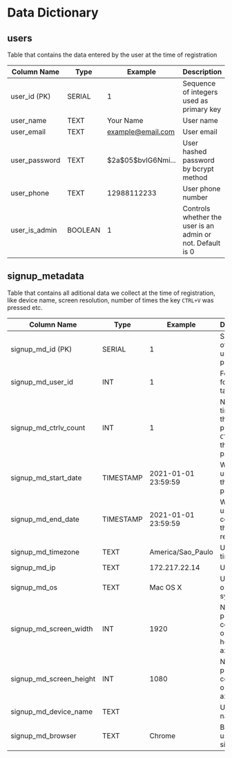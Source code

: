 # Data Dictionary

## **users**

Table that contains the data entered by the user at the time of registration

| Column Name   | Type    | Example               | Description                                  |
| ------------- | ------- | --------------------- | -------------------------------------------- |
| user_id (PK)  | SERIAL  | 1                     | Sequence of integers used as primary key     |
| user_name     | TEXT    | Your Name             | User name                                    |
| user_email    | TEXT    | example@email.com     | User email                                   |
| user_password | TEXT    | \$2a\$05\$bvIG6Nmi... | User hashed password by bcrypt method        |
| user_phone    | TEXT    | 12988112233           | User phone number                            |
| user_is_admin | BOOLEAN | 1                     | Controls whether the user is an admin or not.   Default is 0|

## **signup_metadata**

Table that contains all aditional data we collect at the time of registration, like device name, screen resolution, number of times the key `CTRL+V` was pressed etc.

| Column Name             | Type      | Example             | Description                                                       |
| ----------------------- | --------- | ------------------- | ----------------------------------------------------------------- |
| signup_md_id (PK)       | SERIAL    | 1                   | Sequence of integers used as primary key                          |
| signup_md_user_id       | INT       | 1                   | Foreign key for `users` table                                     |
| signup_md_ctrlv_count   | INT       | 1                   | Number of times that the user pressed `CTRL+V` in the signup page |
| signup_md_start_date    | TIMESTAMP | 2021-01-01 23:59:59 | When the user enters the sign up page                             |
| signup_md_end_date      | TIMESTAMP | 2021-01-01 23:59:59 | When the user completes the registration                          |
| signup_md_timezone      | TEXT      | America/Sao_Paulo   | User timezone                                                     |
| signup_md_ip            | TEXT      | 172.217.22.14       | User IP                                                           |
| signup_md_os            | TEXT      | Mac OS X            | User operating system                                             |
| signup_md_screen_width  | INT       | 1920                | Number of pixels contained on horizontal axis                     |
| signup_md_screen_height | INT       | 1080                | Number of pixels contained on vertical axis                       |
| signup_md_device_name   | TEXT      |                     | User device name                                                  |
| signup_md_browser       | TEXT      | Chrome              | Browser used to sign up                                           |
